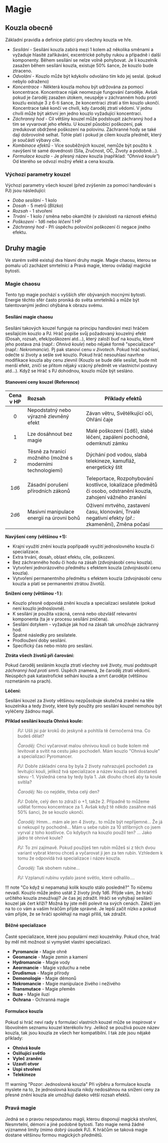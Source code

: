 # Magie

## Kouzla obecně

Základní pravidla a definice platící pro všechny kouzla ve hře.

- _Sesílání_ - Sesílání kouzla zabírá mezi 1 kolem až několika směnami a vyžaduje hlasité zaříkávání, excentrické pohyby rukou a případně i další komponenty. Během sesílání se nelze volně pohybovat. Je li kouzelník zasažen během sesílání kouzla, existuje 50% šance, že kouzlo bude ztraceno.
- _Odvolání_ - Kouzlo může být kdykoliv odvoláno tím kdo jej seslal. (pokud nebylo odraženo)
- *Koncentrace* - Některá kouzla mohou být udržována za pomocí koncentrace. Koncentrace nijak neomezuje fungování čaroděje. Avšak pokud je čaroděj zasažen útokem, neuspěje v záchranném hodu proti kouzlu existuje 3 z 6-ti šance, že koncentraci ztratí a tím kouzlo ukončí. Koncentrace také končí ve chvíli, kdy čaroděj ztratí vědomí. V jednu chvíli může být aktivní jen jedno kouzlo vyžadující koncentraci.
- _Záchranný hod_ - Cíl většiny kouzel může podstoupit záchranný hod a tím se vyvarovat jeho efektu. U kouzel působící poškození, pak zredukovat obdržené poškození na polovinu. Záchranné hody se také dají dobrovolně selhat. Tohle platí i pokud je cílem kouzla předmět, který je součástí výbavy cíle.
- _Kombinace efektů_ - Více souběžných kouzel, nemůže být použito k navýšení té samé dovednosti (Síla, Zručnost, OČ, Životy a podobně...).
- *Formulace kouzla* - Je přesný název kouzla (například: *"Ohnivá koule"*) Od kterého se odvozí možný efekt a cena kouzla. 

### Výchozí parametry kouzel

Výchozí parametry všech kouzel (před zvýšením za pomocí handlování s PJ) jsou následující:

- *Doba sesílání* - 1 kolo
- *Dosah* - 5 metrů (*Blízko*)
- *Rozsah* - 1 stvoření
- *Trvání* - 1 kolo / směna nebo okamžité (v závislosti na ráznosti efektu)
- *Poškození* - 1d6 nebo *léčení* 1 HP
- *Záchranný hod* - Při úspěchu poloviční poškození či negace jiného efektu.

## Druhy magie

Ve starém světě existují dva hlavní druhy magie. Magie chaosu, kterou se pomalu učí zacházet smrtelníci a Pravá magie, kterou ovládají magické bytosti.

### Magie chaosu

Tento typ magie pochází s vyšších sfér obývaných mocnými bytosti. Energie těchto sfér často proniká do světa smrtelníků a může být talentovanými jedinci ohýbána k obrazu svému. 

#### Sesílání magie chaosu

Sesílání takových kouzel funguje na principu handlování mezi hráčem sesílajícím kouzlo a PJ. Hráč popíše svůj požadovaný kouzelný efekt (Dosah, rozsah, efek/poškození atd...), který založí buď na kouzlu, které jeho postava zná (např.: *Ohnivá koule*)  nebo nějaké formě "specializace"(např.: *Nekromancie*). Pj pak stanoví cenu v *životech*. Pokud hráč souhlasí, odečte si životy a sešle své kouzlo. Pokud hráč nesouhlasí navrhne modifikace kouzla aby cenu zlevnil (Kouzlo se bude déle sesílat, bude mít menší efekt, zničí se přitom nějaký vzácný předmět ve vlastnictví postavy atd...). Když se Hráč s PJ dohodnou, kouzlo může být sesláno.

#### Stanovení ceny kouzel (Reference)

| Cena v HP | Rozsah                                                     | Příklady efektů                                              |
| :-------: | :--------------------------------------------------------- | ------------------------------------------------------------ |
|     0     | Nepodstatný nebo výrazně zlevněný efekt                    | Závan větru, Světélkující oči, Ohřání čaje                   |
|     1     | Lze dosáhnout bez magie                                    | Malé poškození (1d6), slabé léčení, zapálení pochodně, odemknutí zámku |
|     2     | Těsně za hranicí možného (možné s moderními technologiemi) | Dýchání pod vodou, slabá telekineze, kamufláž, energetický štít |
|    1d6    | Zásadní porušení přírodních zákonů                         | Teleportace, Rozpohybování kostlivce, lokalizace předmětů či osobo, odstranění kouzla, zahojení vážného zranění |
|    2d6    | Masivní manipulace energií na úrovni bohů                  | Oživení mrtvého, zastavení času, klonování, Trvalé negativní efekty (př.: zkamenění), Změna počasí |

**Navýšení ceny (většinou +1):**

- Krajní využití znění kouzla popřípadě využití jednoslovného kouzla či specializace.
- Extra trvání, dosah, oblast efektu, cíle, poškození.
- Bez záchranného hodu či hodu na zásah (zdvojnásobí cenu kouzla).
- Vytvoření jednorázového předmětu s efektem kouzla (zdvojnásobí cenu kouzla).
- Vytvoření permanentního předmětu s efektem kouzla (zdvojnásobí cenu kouzla a platí se permanentní ztrátou životů).

**Snížení ceny (většinou -1 ):**

- Kouzlo přesně odpovídá znění kouzla a specializaci sesilatele (pokud není kouzlo jednoslovné).
- K sesílání je použita vzácná, cenná nebo obzvlášť relevantní komponenta (ta je v procesu sesílání zničena).
- Sesílání dotykem - vyžaduje jak hod na zásah tak umožňuje záchranný hod.
- Špatné následky pro sesilatele.
- Prodloužení doby sesílání.
- Specifický čas nebo místo pro sesílání.

**Ztráta všech životů při čarování:**

Pokud čaroděj sesláním kouzla ztratí všechny své životy, musí podstoupit *záchranný hod proti smrti*. Úspěch znamená, že čaroděj ztratí vědomí. Neúspěch pak katastrofické selhání kouzla a smrt čaroděje (většinou rozmetáním na prach).

**Léčení:**

Sesílání kouzel za životy většinou nezpůsobuje skutečná zranění na těle kouzelníka a tedy životy, které byly použity pro sesílání kouzel nemohou být vyléčeny žádnou magií.

**Příklad sesílání kouzla Ohnivá koule:**

> *PJ:* Ušli jsi pár kroků do jeskyně a pohltila tě černočerná tma. Co budeš dělat?
>
> *Čaroděj:* Chci vyčarovat malou ohnivou kouli co bude kolem mě levitovat a svítit na cestu jako pochodeň. Mám kouzlo "Ohnivá koule" a specializaci Pyromancer.
>
> *PJ:* Dobře základní cena by byla 2 životy nahrazuješ pochodeň za levitující kouli, jelikož tvá specializace a název kouzla sedí dostaneš slevu -1. Výsledná cena by tedy byla 1. Jak dlouho chceš aby ta koule svítila?
>
> *Čaroděj:* No co nejdéle, třeba celý den?
>
> *PJ:* Dobře, celý den to zdraží o +1, takže 2. Případně to můžeme udělat formou koncentrace za 1. Avšak když tě někdo zasáhne máš 50% šanci, že se kouzlo ukončí.
>
> *Čaroděj:* Hmm... mám ale jen 4 životy.. to může být nepříjemné... Že já si nekoupil ty pochodně... Mám u sebe rubín za 10 stříbrných co jsem vyrval z toho kostlivce. Co kdybych na kouzlo použil ten? ... Jako jádro té ohnivé koule?
>
> *PJ:* To zní zajímavě. Pokud použiješ ten rubín můžeš si z těch dvou variant vybrat kterou chceš a vyčarovat ji jen za ten rubín. Vzhledem k tomu že odpovídá tvá specializace i název kouzla.
>
> *Čaroděj:* Tak sbohem rubíne...
>
> *PJ:* Vzplanutí rubínu vydalo jasné světlo, které odhalilo....

!!! note "Co když si nepamatuji kolik kouzlo stálo posledně?"
    To ničemu nevadí. Kouzlo může jedno ustát 2 životy jindy 1d6. Přijde vám, že hráči určitého kouzla zneužívají? Je čas jej zdražit. Hráči se vyhýbají sesílání kouzel jak čert kříži? Možná by jste měli polevit na svých cenách.  Záleží jen na to co vám a vašim hráčům přijde správné. Je lepší začít nízko a pokud vám přijde, že se hráči spoléhají na magii příliš, tak zdražit.

#### Běžné specializace

Časté specializace, které jsou populární mezi kouzelníky. Pokud chce, hráč by měl mít možnost si vymyslet vlastní specializaci.

- **Pyromancie** - Magie ohně
- **Geomancie** - Magie zemin a kamení
- **Hydromancie** - Magie vody
- **Aeormancie** - Magie vzduchu a nebe
- **Drudismus** - Magie přírody
- **Demonologie** - Magie démonů
- **Nekromancie** - Magie manipulace živého i neživého
- **Transmutace** - Magie přeměn
- **Iluze** - Magie iluzí
- **Ochrana** - Ochranná magie

#### Formulace kouzla

Pokud si hráč neví rady s formulací vlastních kouzel může se inspirovat v libovolném seznamu kouzel kterékoliv hry. Jelikož se používá pouze název kouzla, tak jsou kouzla ze všech her kompatibilní. I tak zde jsou nějaké příklady:

- **Ohnivá koule**
- **Oslňující světlo**
- **Vyleč zranění**
- **Uzavři otvor**
- **Uspi stvoření**
- **Telekineze**

!!! warning "Pozor: Jednoslovná kouzla"
    Při výběru a formulace kouzla myslete na to, že jednoslovná kouzla nikdy nedosáhnou na snížení ceny za přesné znění kouzla ale umožňují daleko větší rozsah efektů.

### Pravá magie

Jedná se o pravou nespoutanou magii, kterou disponují magická stvoření, Nesmrtelní, démoni a jiné podobné bytosti. Tato magie nemá žádné významné limity (mimo dobrý úsudek PJ). K hráčům se taková magie dostane většinou formou magických předmětů.
